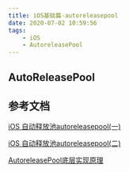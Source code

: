 ```yaml
---
title: iOS基础篇-autoreleasepool
date: 2020-07-02 10:59:56
tags:
	- iOS
	- AutoreleasePool
---
```


## AutoReleasePool









## 参考文档



[iOS 自动释放池autoreleasepool(一)](https://juejin.im/post/5d7765756fb9a06af82503b6)

[iOS 自动释放池autoreleasepool(二)](https://juejin.im/post/5d776575f265da03d92560f0)

[AutoreleasePool底层实现原理](https://www.jianshu.com/p/50bdd8438857)